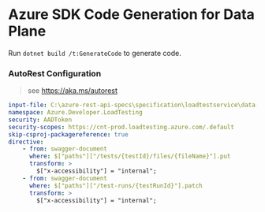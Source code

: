# Azure SDK Code Generation for Data Plane

Run `dotnet build /t:GenerateCode` to generate code.

### AutoRest Configuration
> see https://aka.ms/autorest

``` yaml
input-file: C:\azure-rest-api-specs\specification\loadtestservice\data-plane\Microsoft.LoadTestService\stable\2022-11-01\loadtestservice.json
namespace: Azure.Developer.LoadTesting
security: AADToken
security-scopes: https://cnt-prod.loadtesting.azure.com/.default
skip-csproj-packagereference: true
directive:
    - from: swagger-document
      where: $["paths"]["/tests/{testId}/files/{fileName}"].put
      transform: >
        $["x-accessibility"] = "internal";
    - from: swagger-document
      where: $["paths"]["/test-runs/{testRunId}"].patch
      transform: >
        $["x-accessibility"] = "internal";
```
